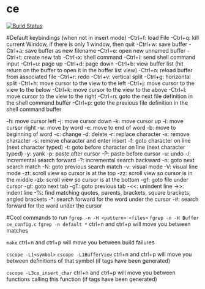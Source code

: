# ce

[![Build Status](https://travis-ci.org/justy989/ce.svg?branch=master)](https://travis-ci.org/justy989/ce)

#Default keybindings (when not in insert mode)
-Ctrl+f: load File
-Ctrl+q: kill current Window, if there is only 1 window, then quit
-Ctrl+w: save buffer
-Ctrl+a: save buffer as new filename
-Ctrl+e: open new unnamed buffer
-Ctrl+t: create new tab
-Ctrl+x: shell command
-Ctrl+i: send shell command input
-Ctrl+u: page up
-Ctrl+d: page down
-Ctrl+b: view buffer list (hit return on the buffer to open it in the buffer list view)
-Ctrl+o: reload buffer from associated file
-Ctrl+r: redo
-Ctrl+v: vertical split
-Ctrl+g: horizontal split
-Ctrl+h: move cursor to the view to the left
-Ctrl+j: move cursor to the view to the below
-Ctrl+k: move cursor to the view to the above
-Ctrl+l: move cursor to the view to the right
-Ctrl+n: goto the next file definition in the shell command buffer
-Ctrl+p: goto the previous file definition in the shell command buffer

-h: move cursor left
-j: move cursor down
-k: move cursor up
-l: move cursor right
-w: move by word
-e: move to end of word
-b: move to beginning of word
-c: change
-d: delete
-r: replace character
-x: remove character
-s: remove character and enter insert
-f: goto character on line (next character typed)
-t: goto before character on line (next character typed)
-y: yank
-p: paste after cursor
-P: paste before cursor
-u: undo
-/: incremental search forward
-?: incremental search backward
-n: goto next search match
-N: goto previous search match
-v: visual mode
-V: visual line mode
-zt: scroll view so cursor is at the top
-zz: scroll view so cursor is in the middle
-zb: scroll view so cursor is at the bottom
-gf: goto file under cursor
-gt: goto next tab
-gT: goto previous tab
-<<: unindent line
->>: indent line
-%: find matching quotes, parents, brackets, square brackets, angled brackets
-*: search forward for the word under the cursor
-#: search forward for the word under the cursor

#Cool commands to run
`fgrep -n -H <pattern> <files>`
`fgrep -n -H Buffer ce_config.c`
`fgrep -n default *`
ctrl+n and ctrl+p will move you between matches

`make`
ctrl+n and ctrl+p will move you between build failures

`cscope -L1<symbol>`
`cscope -L1BufferView`
ctrl+n and ctrl+p will move you between definitions of that symbol (if tags have been generated)

`cscope -L3ce_insert_char`
ctrl+n and ctrl+p will move you between functions calling this function (if tags have been generated)
